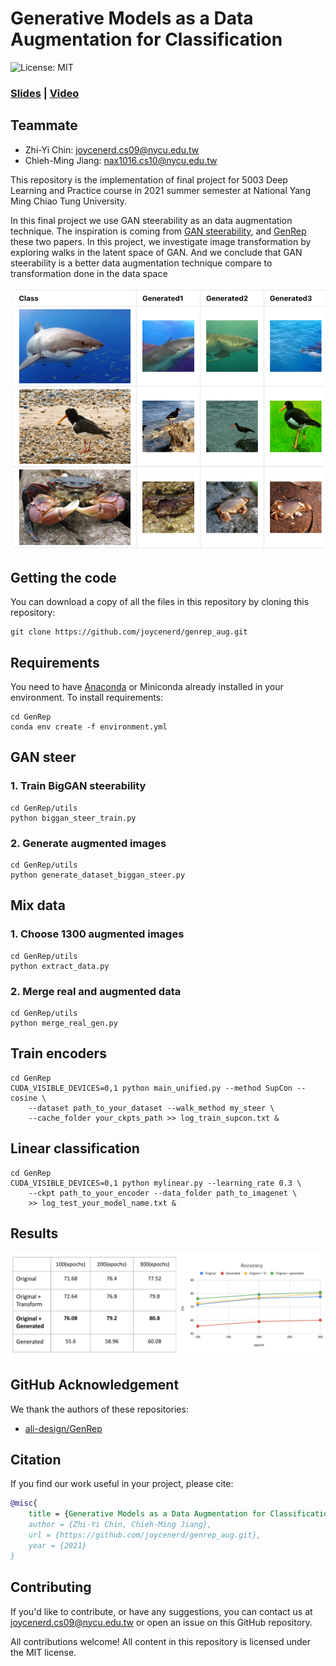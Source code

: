 # Generative Models as a Data Augmentation for Classification
![License: MIT](https://img.shields.io/badge/License-MIT-yellow.svg)

### [Slides](./docs/SLIDES.pdf) | [Video](https://youtu.be/y-v_K0sf_lA)

## Teammate
* Zhi-Yi Chin: joycenerd.cs09@nycu.edu.tw
* Chieh-Ming Jiang: nax1016.cs10@nycu.edu.tw

This repository is the implementation of final project for 5003 Deep Learning and Practice course in 2021 summer semester at National Yang Ming Chiao Tung University. 

In this final project we use GAN steerability as an data augmentation technique. The inspiration is coming from [GAN steerability](https://arxiv.org/pdf/1907.07171.pdf), and [GenRep](https://arxiv.org/pdf/2106.05258.pdf) these two papers. In this project, we investigate image transformation by exploring walks in the latent space of GAN. And we conclude that GAN steerability is a better data augmentation technique compare to transformation done in the data space

<p align="center">
  <img src="./figure/quality.PNG" width="500" />
</p>

## Getting the code
You can download a copy of all the files in this repository by cloning this repository:
```
git clone https://github.com/joycenerd/genrep_aug.git
```

## Requirements

You need to have [Anaconda](https://www.anaconda.com/) or Miniconda already installed in your environment. To install requirements:

```
cd GenRep
conda env create -f environment.yml
```

## GAN steer

### 1. Train BigGAN steerability
```
cd GenRep/utils
python biggan_steer_train.py
```

### 2. Generate augmented images
```
cd GenRep/utils
python generate_dataset_biggan_steer.py
```

## Mix data

### 1. Choose 1300 augmented images
```
cd GenRep/utils
python extract_data.py
```

### 2. Merge real and augmented data
```
cd GenRep/utils
python merge_real_gen.py
```

## Train encoders
```
cd GenRep
CUDA_VISIBLE_DEVICES=0,1 python main_unified.py --method SupCon --cosine \
	--dataset path_to_your_dataset --walk_method my_steer \ 
	--cache_folder your_ckpts_path >> log_train_supcon.txt &
```

## Linear classification
```
cd GenRep
CUDA_VISIBLE_DEVICES=0,1 python mylinear.py --learning_rate 0.3 \ 
	--ckpt path_to_your_encoder --data_folder path_to_imagenet \
	>> log_test_your_model_name.txt &
```

## Results
![](./figure/results.png)

## GitHub Acknowledgement
We thank the authors of these repositories:
* [ali-design/GenRep](https://github.com/ali-design/GenRep)

## Citation
If you find our work useful in your project, please cite:

```bibtex
@misc{
    title = {Generative Models as a Data Augmentation for Classification},
    author = {Zhi-Yi Chin, Chieh-Ming Jiang},
    url = {https://github.com/joycenerd/genrep_aug.git},
    year = {2021}
}
```

## Contributing

If you'd like to contribute, or have any suggestions, you can contact us at [joycenerd.cs09@nycu.edu.tw](mailto:joycenerd.cs09@nycu.edu.tw) or open an issue on this GitHub repository.

All contributions welcome! All content in this repository is licensed under the MIT license.


